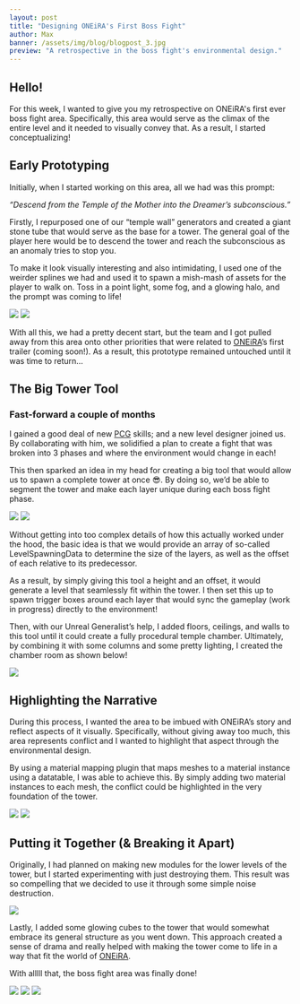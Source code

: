 ```yaml
---
layout: post
title: "Designing ONEiRA's First Boss Fight"
author: Max
banner: /assets/img/blog/blogpost_3.jpg
preview: "A retrospective in the boss fight's environmental design."
---
```


<h2 class="post-h2">Hello!</h2>

For this week, I wanted to give you my retrospective on ONEiRA's first ever boss fight area. Specifically, this area would serve as the climax of the entire level and it needed to visually convey that. As a result, I started conceptualizing!

<h2 class="post-h2">Early Prototyping</h2>

Initially, when I started working on this area, all we had was this prompt:  

*“Descend from the Temple of the Mother into the Dreamer’s subconscious.”*  

Firstly, I repurposed one of our “temple wall” generators and created a giant stone tube that would serve as the base for a tower. The general goal of the player here would be to descend the tower and reach the subconscious as an anomaly tries to stop you. 

To make it look visually interesting and also intimidating, I used one of the weirder splines we had and used it to spawn a mish-mash of assets for the player to walk on. Toss in a point light, some fog, and a glowing halo, and the prompt was coming to life!

<img class="img-fluid post-image w-100" src="/assets/img/blog/edr1-1.jpg">

<img class="img-fluid post-image w-100" src="/assets/img/blog/edr1-2.jpg">

With all this, we had a pretty decent start, but the team and I got pulled away from this area onto other priorities that were related to <a class="post-link" href="https://dreammatterlabs.com/">ONEiRA</a>’s first trailer (coming soon!). As a result, this prototype remained untouched until it was time to return…  

<h2 class="post-h2">The Big Tower Tool</h2>

<h3 class="post-h3">Fast-forward a couple of months</h3>

I gained a good deal of new <a class="post-link" href="https://dev.epicgames.com/documentation/en-us/unreal-engine/procedural-content-generation--framework-in-unreal-engine">PCG</a> skills; and a new level designer joined us. By collaborating with him, we solidified a plan to create a fight that was broken into 3 phases and where the environment would change in each!

This then sparked an idea in my head for creating a big tool that would allow us to spawn a complete tower at once 😎. By doing so, we’d be able to segment the tower and make each layer unique during each boss fight phase.

<img class="img-fluid post-image w-100" src="/assets/img/blog/edr1-3.jpg">

<img class="img-fluid post-image w-100" src="/assets/img/blog/edr1-4.jpg">

Without getting into too complex details of how this actually worked under the hood, the basic idea is that we would provide an array of so-called LevelSpawningData to determine the size of the layers, as well as the offset of each relative to its predecessor.

As a result, by simply giving this tool a height and an offset, it would generate a level that seamlessly fit within the tower. I then set this up to spawn trigger boxes around each layer that would sync the gameplay (work in progress) directly to the environment!  

Then, with our Unreal Generalist’s help, I added floors, ceilings, and walls to this tool until it could create a fully procedural temple chamber. Ultimately, by combining it with some columns and some pretty lighting, I created the chamber room as shown below!

<img class="img-fluid post-image w-100" src="/assets/img/blog/edr1-5.jpg">

<h2 class="post-h2">Highlighting the Narrative</h2>

During this process, I wanted the area to be imbued with ONEiRA’s story and reflect aspects of it visually. Specifically, without giving away too much, this area represents conflict and I wanted to highlight that aspect through the environmental design.

By using a material mapping plugin that maps meshes to a material instance using a datatable, I was able to achieve this. By simply adding two material instances to each mesh, the conflict could be highlighted in the very foundation of the tower.

<img class="img-fluid post-image w-100" src="/assets/img/blog/edr1-6.jpg">

<img class="img-fluid post-image w-100" src="/assets/img/blog/edr1-7.jpg">

<h2 class="post-h2">Putting it Together (& Breaking it Apart)</h2>

Originally, I had planned on making new modules for the lower levels of the tower, but I started experimenting with just destroying them. This result was so compelling that we decided to use it through some simple noise destruction.  

<img class="img-fluid post-image w-100" src="/assets/img/blog/edr1-8.jpg">

Lastly, I added some glowing cubes to the tower that would somewhat embrace its general structure as you went down. This approach created a sense of drama and really helped with making the tower come to life in a way that fit the world of <a class="post-link" href="https://dreammatterlabs.com/">ONEiRA</a>.

With alllll that, the boss fight area was finally done!

<img class="img-fluid post-image w-100" src="/assets/img/blog/schedule-9.jpg">

<img class="img-fluid post-image w-100" src="/assets/img/blog/schedule-10.jpg">

<img class="img-fluid post-image w-100" src="/assets/img/blog/schedule-11.jpg">